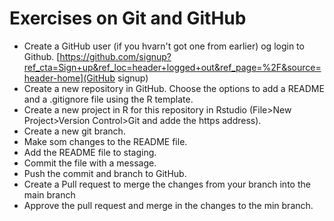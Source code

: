 # Exercises on Git and GitHub

- Create a GitHub user (if you hvarn't got one from earlier) og login to Github. [https://github.com/signup?ref_cta=Sign+up&ref_loc=header+logged+out&ref_page=%2F&source=header-home](GitHub signup)
- Create a new repository in GitHub. Choose the options to add a README and a .gitignore file using the R template.
- Create a new project in R for this repository in Rstudio (File>New Project>Version Control>Git and adde the https address).
- Create a new git branch.
- Make som changes to the README file.
- Add the README file to staging.
- Commit the file with a message.
- Push the commit and branch to GitHub.
- Create a Pull request to merge the changes from your branch into the main branch
- Approve the pull request and merge in the changes to the min branch.

